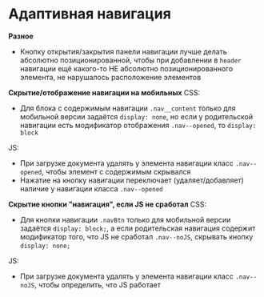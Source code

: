 # Адаптивная навигация

**Разное**
- Кнопку открытия/закрытия панели навигации лучше делать абсолютно позиционированной, чтобы при добавлении в `header` навигации ещё какого-то НЕ абсолютно позиционированного элемента, не нарушалось расположение элементов

**Скрытие/отображение навигации на мобильных**
CSS:
- Для блока с содержимым навигации `.nav__content` только для мобильной версии задаётся `display: none`, но если у родительской навигации есть модификатор отображения `.nav--opened`, то `display: block`

JS:
- При загрузке документа удалять у элемента навигации класс `.nav--opened`, чтобы элемент с содержимым  скрывался
- Нажатие на кнопку навигации переключает (удаляет/добавляет) наличие у навигации класса `.nav--opened`

**Скрытие кнопки "навигация", если JS не сработал**
CSS:
- Для кнопки навигации `.navBtn` только для мобильной версии задаётся `display: block;`, а если родительская навигация содержит модификатор того, что JS не сработал `.nav--noJS`, скрывать кнопку `display: none;`

JS:
- При загрузке документа удалять у элемента навигации класс `.nav--noJS`, чтобы определить, что JS работает